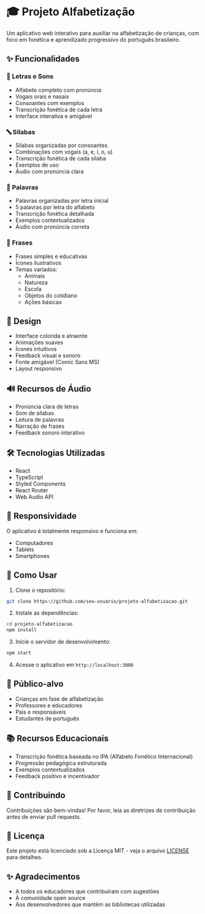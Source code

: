 # 🎓 Projeto Alfabetização

Um aplicativo web interativo para auxiliar na alfabetização de crianças, com foco em fonética e aprendizado progressivo do português brasileiro.

## ✨ Funcionalidades

### 📝 Letras e Sons
- Alfabeto completo com pronúncia
- Vogais orais e nasais
- Consoantes com exemplos
- Transcrição fonética de cada letra
- Interface interativa e amigável

### 🔤 Sílabas
- Sílabas organizadas por consoantes
- Combinações com vogais (a, e, i, o, u)
- Transcrição fonética de cada sílaba
- Exemplos de uso
- Áudio com pronúncia clara

### 📖 Palavras
- Palavras organizadas por letra inicial
- 5 palavras por letra do alfabeto
- Transcrição fonética detalhada
- Exemplos contextualizados
- Áudio com pronúncia correta

### 📜 Frases
- Frases simples e educativas
- Ícones ilustrativos
- Temas variados:
  - Animais
  - Natureza
  - Escola
  - Objetos do cotidiano
  - Ações básicas

## 🎨 Design

- Interface colorida e atraente
- Animações suaves
- Ícones intuitivos
- Feedback visual e sonoro
- Fonte amigável (Comic Sans MS)
- Layout responsivo

## 🔊 Recursos de Áudio

- Pronúncia clara de letras
- Som de sílabas
- Leitura de palavras
- Narração de frases
- Feedback sonoro interativo

## 🛠️ Tecnologias Utilizadas

- React
- TypeScript
- Styled Components
- React Router
- Web Audio API

## 📱 Responsividade

O aplicativo é totalmente responsivo e funciona em:
- Computadores
- Tablets
- Smartphones

## 🚀 Como Usar

1. Clone o repositório:
```bash
git clone https://github.com/seu-usuario/projeto-alfabetizacao.git
```

2. Instale as dependências:
```bash
cd projeto-alfabetizacao
npm install
```

3. Inicie o servidor de desenvolvimento:
```bash
npm start
```

4. Acesse o aplicativo em `http://localhost:3000`

## 👥 Público-alvo

- Crianças em fase de alfabetização
- Professores e educadores
- Pais e responsáveis
- Estudantes de português

## 📚 Recursos Educacionais

- Transcrição fonética baseada no IPA (Alfabeto Fonético Internacional)
- Progressão pedagógica estruturada
- Exemplos contextualizados
- Feedback positivo e incentivador

## 🤝 Contribuindo

Contribuições são bem-vindas! Por favor, leia as diretrizes de contribuição antes de enviar pull requests.

## 📄 Licença

Este projeto está licenciado sob a Licença MIT - veja o arquivo [LICENSE](LICENSE) para detalhes.

## ✨ Agradecimentos

- A todos os educadores que contribuíram com sugestões
- À comunidade open source
- Aos desenvolvedores que mantêm as bibliotecas utilizadas 